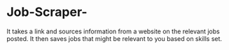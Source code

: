 # Job-Scraper-
It takes a link and sources information from a website on the relevant jobs posted. It then saves jobs that might be relevant to you based on skills set.
